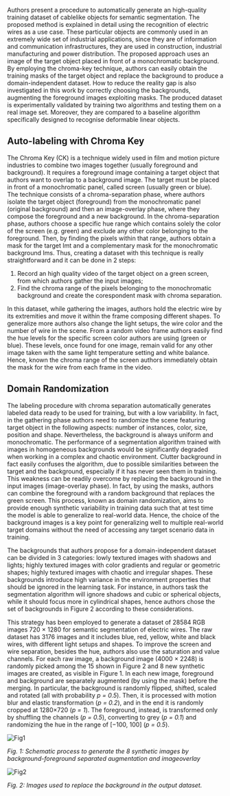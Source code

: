 Authors present a procedure to automatically generate an high-quality training dataset of cablelike objects for semantic segmentation. The proposed method is explained in detail using the recognition of electric wires as a use case. These particular objects are commonly used in an extremely wide set of industrial applications, since they are of information and communication infrastructures, they are used in construction, industrial manufacturing and power distribution. The proposed approach uses an image of the target object placed in front of a monochromatic background. By employing the chroma-key technique, authors can easily obtain the training masks of the target object and replace the background to produce a domain-independent dataset. How to reduce the reality gap is also investigated in this work by correctly choosing the backgrounds, augmenting the foreground images exploiting masks. The produced dataset is experimentally validated by training two algorithms and testing them on a real image set. Moreover, they are compared to a baseline algorithm specifically designed to recognise deformable linear objects.

## Auto-labeling with Chroma Key

The Chroma Key (CK) is a technique widely used in film and motion picture industries to combine two images together (usually foreground and background). It requires a foreground image containing a target object that authors want to overlap to a background image.  The target must be placed in front of a monochromatic panel, called screen (usually green or blue). The technique consists of a chroma-separation phase, where authors isolate the target object (foreground) from the monochromatic panel (original background) and then an image-overlay phase, where they compose the foreground and a
new background. In the chroma-separation phase, authors choose
a specific hue range which contains solely the color of the screen (e.g. green) and exclude any other color belonging to the foreground. Then, by finding the pixels within that range, authors obtain a mask for the target Imt and a complementary mask for the monochromatic background Ims. Thus, creating a dataset with this technique is really straightforward and it can be done in 2 steps:
1. Record an high quality video of the target object on a
green screen, from which authors gather the input images;
2. Find the chroma range of the pixels belonging to the
monochromatic background and create the corespondent
mask with chroma separation.

In this dataset, while gathering the images, authors hold the electric wire by its extremities and move it within the frame composing different shapes. To generalize more authors also change the light setups, the wire color and the number of wire in the scene. From a random video frame authors easily find the hue levels for the specific screen color authors are using (green or blue). These levels, once found for one image, remain valid for any other image taken with the same light temperature setting and white balance. Hence, known the chroma range of the screen authors immediately obtain the mask for the wire from each frame in the video.

## Domain Randomization

The labeling procedure with chroma separation automatically generates labeled data ready to be used for training, but with a low variability. In fact, in the gathering phase authors need to randomize the scene featuring target object in the following aspects: number of instances, color, size, position and shape. Nevertheless, the background is always uniform and monochromatic. The performance of a segmentation algorithm trained with images in homogeneous backgrounds would be significantly degraded when working in a complex and chaotic environment. Clutter background in fact easily confuses the algorithm, due to possible similarities between the target and the background, especially if it has never seen them in training. This weakness can be readily overcome by replacing the background in the input images (image-overlay phase). In fact, by using the masks, authors can combine the foreground with a random background that replaces the green screen. This process, known as domain randomization, aims to provide enough synthetic variability in training data such that at test time the model is able to generalize to real-world data. Hence, the choice of the background images is a key point for generalizing well to multiple real-world target domains without the need of accessing any target scenario data in training.

The backgrounds that authors propose for a domain-independent dataset can be divided in 3 categories: lowly textured images with shadows and lights; highly textured images
with color gradients and regular or geometric shapes; highly textured images with chaotic and irregular shapes. These backgrounds introduce high variance in the environment properties that should be ignored in the learning task. For instance, in authors task the segmentation algorithm will ignore shadows and cubic or spherical objects, while it should focus more in cylindrical shapes, hence authors chose the set of backgrounds in Figure 2 according to these considerations.

This strategy has been employed to generate a dataset of 28584 RGB images 720 × 1280 for semantic segmentation of electric wires. The raw dataset has 3176 images and it includes blue, red, yellow, white and black wires, with different light setups and shapes. To improve the screen and wire separation, besides the hue, authors also use the saturation and value channels. For each raw image, a background image (4000 × 2248) is randomly picked among the 15 shown in Figure 2 and 8 new synthetic images are created, as visible in Figure 1. In each new image, foreground and background are separately augmented (by using the mask) before the merging. In particular, the background is randomly flipped, shifted, scaled and rotated (all with probability <i>p = 0.5</i>). Then, it is processed with motion blur and elastic transformation (<i>p = 0.2</i>), and in the end it is randomly cropped at 1280×720 (<i>p = 1</i>). The foreground, instead, is transformed only by shuffling the channels (<i>p = 0.5</i>), converting to grey (<i>p = 0.1</i>) and randomizing the hue in the range of [−100, 100] (<i>p = 0.5</i>).

![Fig1](https://i.ibb.co/VLz3JHs/Screenshot-2023-09-25-192921.png)

<i>Fig. 1: Schematic process to generate the 8 synthetic images by background-foreground separated augmentation and imageoverlay</i>

![Fig2](https://i.ibb.co/gPV8M22/Screenshot-2023-09-25-192952.png)

<i>Fig. 2: Images used to replace the background in the output dataset.</i>
